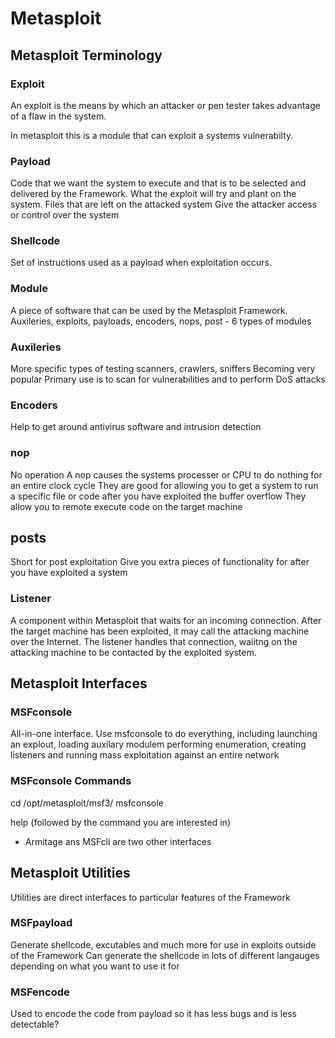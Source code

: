# Metasploit
## Metasploit Terminology
### Exploit
An exploit is the means by which an attacker or pen tester takes advantage of a flaw in the system.

In metasploit this is a module that can exploit a systems vulnerabilty.

### Payload
Code that we want the system to execute and that is to be selected and delivered by the Framework.
What the exploit will try and plant on the system.
Files that are left on the attacked system
Give the attacker access or control over the system 

### Shellcode 
Set of instructions used as a payload when exploitation occurs.

### Module
A piece of software that can be used by the Metasploit Framework.
Auxileries, exploits, payloads, encoders, nops, post - 6 types of modules

### Auxileries 
More specific types of testing 
scanners, crawlers, sniffers
Becoming very popular
Primary use is to scan for vulnerabilities and to perform DoS attacks

### Encoders
Help to get around antivirus software and intrusion detection 

### nop 
No operation 
A nop causes the systems processer or CPU to do nothing for an entire clock cycle
They are good for allowing you to get a system to run a specific file or code after you have exploited the buffer overflow 
They allow you to remote execute code on the target machine 

## posts
Short for post exploitation
Give you extra pieces of functionality for after you have exploited a system 


### Listener
A component within Metasploit that waits for an incoming connection.
After the target machine has been exploited, it may call the attacking machine over the Internet. The listener handles that connection, waiitng on the attacking machine to be contacted by the exploited system.

## Metasploit Interfaces
### MSFconsole
All-in-one interface.
Use msfconsole to do everything, including launching an explout, loading auxilary modulem performing enumeration, creating listeners and running mass exploitation against an entire network 

### MSFconsole Commands
cd /opt/metasploit/msf3/
msfconsole

help (followed by the command you are interested in)

- Armitage ans MSFcli are two other interfaces

## Metasploit Utilities
Utilities are direct interfaces to particular features of the Framework

### MSFpayload
Generate shellcode, excutables and much more for use in exploits outside of the Framework 
Can generate the shellcode in lots of different langauges depending on what you want to use it for 

### MSFencode
Used to encode the code from payload so it has less bugs and is less detectable?


